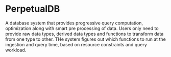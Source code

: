 # PerpetualDB

A database system that provides progressive query computation, optimization along with smart pre processing of data.
Users only need to provide raw data types, derived data types and functions to transform data from one type to other.
THe system figures out which functions to run at the ingestion and query time, based on resource constraints and query workload.
